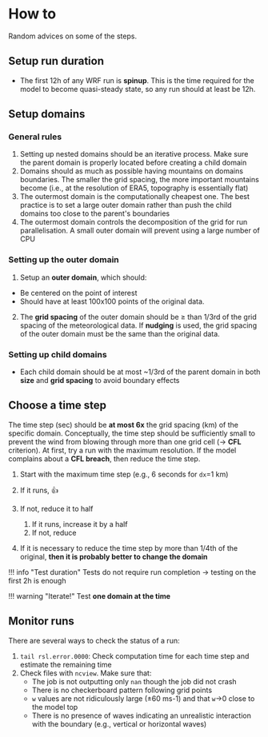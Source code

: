 # How to

Random advices on some of the steps.

## Setup run duration 

- The first 12h of any WRF run is **spinup**. This is the time required for the model to become quasi-steady state, so any run should at least be 12h.

## Setup domains 

### General rules 

1. Setting up nested domains should be an iterative process. Make sure the parent domain is properly located before creating a child domain
2. Domains should as much as possible having mountains on domains boundaries. The smaller the grid spacing, the more important mountains become (i.e., at the resolution of ERA5, topography is essentially flat)
3. The outermost domain is the computationally cheapest one. The best practice is to set a large outer domain rather than push the child domains too close to the parent's boundaries
4. The outermost domain controls the decomposition of the grid for run parallelisation. A small outer domain will prevent using a large number of CPU

### Setting up the outer domain 

1. Setup an **outer domain**, which should:
  - Be centered on the point of interest
  - Should have at least 100x100 points of the original data. 

2. The **grid spacing** of the outer domain should be ≥ than 1/3rd of the grid spacing of the meteorological data. If **nudging** is used, the grid spacing of the outer domain must be the same than the original data.

### Setting up child domains 

- Each child domain should be at most ~1/3rd of the parent domain in both **size** and **grid spacing** to avoid boundary effects

## Choose a time step  

The time step (sec) should be **at most 6x** the grid spacing (km) of the specific domain. Conceptually, the time step should be sufficiently small to prevent the wind from blowing through more than one grid cell (&rarr; **CFL** criterion).  At first, try a run with the maximum resolution. If the model complains about a **CFL breach**, then reduce the time step.
  1. Start with the maximum time step (e.g., 6 seconds for `dx`=1 km)
  2. If it runs, 👍
  3. If not, reduce it to half
     1. If it runs, increase it by a half 
     2. If not, reduce

  4. If it is necessary to reduce the time step by more than 1/4th of the original, **then it is probably better to change the domain**

!!! info "Test duration"
    Tests do not require run completion &rarr; testing on the first 2h is enough

!!! warning "Iterate!"
    Test **one domain at the time**


## Monitor runs 

There are several ways to check the status of a run:

1. `tail rsl.error.0000`: Check computation time for each time step and estimate the remaining time 
2. Check files with `ncview`. Make sure that:
     - The job is not outputting only `nan` though the job did not crash
     - There is no checkerboard pattern following grid points 
     - `w` values are not ridiculously large (±60 ms-1) and that `w`&rarr;0 close to the model top
     - There is no presence of waves indicating an unrealistic interaction with the boundary (e.g., vertical or horizontal waves)


